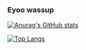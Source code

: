 ### Eyoo wassup

[![Anurag's GitHub stats](https://github-readme-stats.vercel.app/api?username=Quicksilver151&show_icons=true&theme=radical)](https://github.com/anuraghazra/github-readme-stats)

[![Top Langs](https://github-readme-stats.vercel.app/api/top-langs/?username=Quicksilver151&exclude_repo=github-readme-stats,anuraghazra.github.io&langs_count=8&show_icons=true&theme=radical&hide=javascript,html,css)](https://github.com/anuraghazra/github-readme-stats)

<!--
**Quicksilver151/Quicksilver151** is a ✨ _special_ ✨ repository because its `README.md` (this file) appears on your GitHub profile.

Here are some ideas to get you started:


- 🔭 I’m currently working on ...
- 🌱 I’m currently learning ...
- 👯 I’m looking to collaborate on ...
- 🤔 I’m looking for help with ...
- 💬 Ask me about ...
- 📫 How to reach me: ...
- 😄 Pronouns: ...
- ⚡ Fun fact: ...
-->
